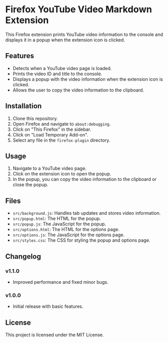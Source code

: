 # Firefox YouTube Video Markdown Extension

This Firefox extension prints YouTube video information to the console and displays it in a popup when the extension icon is clicked.

## Features

- Detects when a YouTube video page is loaded.
- Prints the video ID and title to the console.
- Displays a popup with the video information when the extension icon is clicked.
- Allows the user to copy the video information to the clipboard.

## Installation

1. Clone this repository.
2. Open Firefox and navigate to `about:debugging`.
3. Click on "This Firefox" in the sidebar.
4. Click on "Load Temporary Add-on".
5. Select any file in the `firefox-plugin` directory.

## Usage

1. Navigate to a YouTube video page.
2. Click on the extension icon to open the popup.
3. In the popup, you can copy the video information to the clipboard or close the popup.

## Files

- `src/background.js`: Handles tab updates and stores video information.
- `src/popup.html`: The HTML for the popup.
- `src/popup.js`: The JavaScript for the popup.
- `src/options.html`: The HTML for the options page.
- `src/options.js`: The JavaScript for the options page.
- `src/styles.css`: The CSS for styling the popup and options page.

## Changelog

### v1.1.0

- Improved performance and fixed minor bugs.

### v1.0.0

- Initial release with basic features.

## License

This project is licensed under the MIT License.
